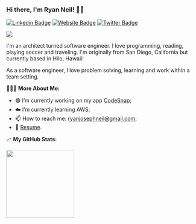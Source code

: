 ### Hi there, I'm Ryan Neil! 🤙🏼

[![Linkedin Badge](https://img.shields.io/badge/-LinkedIn-0e76a8?style=flat-square&logo=Linkedin&logoColor=white)](https://www.linkedin.com/in/ryan-neil-413743b7/)
[![Website Badge](https://img.shields.io/badge/Website-3b5998?style=flat-square&logo=google-chrome&logoColor=white)](https://www.josephskycrest.com/)
[![Twitter Badge](https://img.shields.io/badge/-Twitter-00acee?style=flat-square&logo=Twitter&logoColor=white)](https://twitter.com/home?lang=en)

![](https://visitor-badge.glitch.me/badge?page_id=ryan-neil.ryan-neil)


I'm an architect turned software engineer. I love programming, reading, playing soccer and traveling. I'm originally from San Diego, California but currently based in Hilo, Hawaii!

As a software engineer, I love problem solving, learning and work within a team setting.

<!-- <img align="right" alt="GIF" src="https://github.com/Gapur/Gapur/blob/master/coding.gif?raw=true" width="408" height="318" /> -->


👨🏼‍💻 **More About Me:**

- 🟢 I’m currently working on my app [CodeSnap](https://github.com/ryan-neil/CodeSnap);
- ☁️ I’m currently learning AWS;
- 📫 How to reach me: ryanjosephneil@gmail.com;
- 📝 [Resume](https://www.josephskycrest.com/Resume.pdf).

📈 **My GitHub Stats:**

<p>
  <img height="180em" src="https://github-readme-stats.vercel.app/api/top-langs/?username=ryan-neil&exclude_repo=KNN-Image-Classification&show_icons=true&hide_border=true&layout=compact&langs_count=8"/>
</p>
